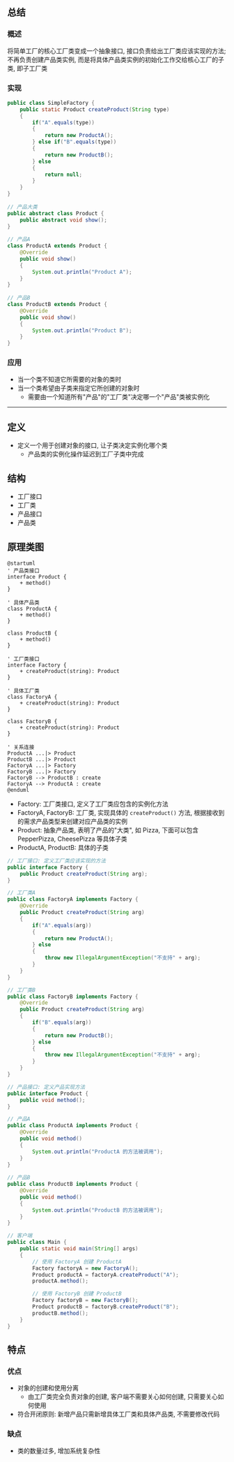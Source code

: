 ## 总结
### 概述
将简单工厂的核心工厂类变成一个抽象接口, 接口负责给出工厂类应该实现的方法; 不再负责创建产品类实例, 而是将具体产品类实例的初始化工作交给核心工厂的子类, 即子工厂类
### 实现
```java
public class SimpleFactory {  
    public static Product createProduct(String type)  
    {  
        if("A".equals(type))  
        {  
            return new ProductA();  
        } else if("B".equals(type))  
        {  
            return new ProductB();  
        } else  
        {  
            return null;  
        }  
    }  
}  
  
// 产品大类  
public abstract class Product {  
    public abstract void show();  
}  
  
// 产品A  
class ProductA extends Product {  
    @Override  
    public void show()  
    {  
        System.out.println("Product A");  
    }  
}  
  
// 产品B  
class ProductB extends Product {  
    @Override  
    public void show()  
    {  
        System.out.println("Product B");  
    }  
}
```
### 应用
- 当一个类不知道它所需要的对象的类时
- 当一个类希望由子类来指定它所创建的对象时
	- 需要由一个知道所有"产品"的"工厂类"决定哪一个"产品"类被实例化

---
## 定义
- 定义一个用于创建对象的接口, 让子类决定实例化哪个类
	- 产品类的实例化操作延迟到工厂子类中完成
## 结构
- 工厂接口
- 工厂类
- 产品接口
- 产品类
## 原理类图
```puml
@startuml
' 产品类接口
interface Product {
    + method()
}

' 具体产品类
class ProductA {
    + method()
}

class ProductB {
    + method()
}

' 工厂类接口
interface Factory {
    + createProduct(string): Product
}

' 具体工厂类
class FactoryA {
    + createProduct(string): Product
}

class FactoryB {
    + createProduct(string): Product
}

' 关系连接
ProductA ...|> Product
ProductB ...|> Product
FactoryA ...|> Factory
FactoryB ...|> Factory
FactoryB --> ProductB : create
FactoryA --> ProductA : create
@enduml
```
- Factory: 工厂类接口, 定义了工厂类应包含的实例化方法
- FactoryA, FactoryB: 工厂类, 实现具体的 `createProduct()` 方法, 根据接收到的需求产品类型来创建对应产品类的实例
- Product: 抽象产品类, 表明了产品的"大类", 如 Pizza, 下面可以包含 PepperPizza, CheesePizza 等具体子类
- ProductA, ProductB: 具体的子类

```java
// 工厂接口: 定义工厂类应该实现的方法
public interface Factory {  
    public Product createProduct(String arg);  
}

// 工厂类A
public class FactoryA implements Factory {  
    @Override  
    public Product createProduct(String arg)  
    {  
        if("A".equals(arg))  
        {  
            return new ProductA();  
        } else  
        {  
            throw new IllegalArgumentException("不支持" + arg);  
        }  
    }  
}

// 工厂类B
public class FactoryB implements Factory {  
    @Override  
    public Product createProduct(String arg)  
    {  
        if("B".equals(arg))  
        {  
            return new ProductB();  
        } else  
        {  
            throw new IllegalArgumentException("不支持" + arg);  
        }  
    }  
}

// 产品接口: 定义产品实现方法
public interface Product {  
    public void method();  
}

// 产品A  
public class ProductA implements Product {  
    @Override  
    public void method()  
    {  
        System.out.println("ProductA 的方法被调用");  
    }  
}
  
// 产品B  
public class ProductB implements Product {  
    @Override  
    public void method()  
    {  
        System.out.println("ProductB 的方法被调用");  
    }  
}

// 客户端
public class Main {  
    public static void main(String[] args)  
    {  
        // 使用 FactoryA 创建 ProductA
        Factory factoryA = new FactoryA();
        Product productA = factoryA.createProduct("A");
        productA.method();

        // 使用 FactoryB 创建 ProductB
        Factory factoryB = new FactoryB();
        Product productB = factoryB.createProduct("B");
        productB.method();
    }
}
```
## 特点
### 优点
- 对象的创建和使用分离
	- 由工厂类完全负责对象的创建, 客户端不需要关心如何创建, 只需要关心如何使用
- 符合开闭原则: 新增产品只需新增具体工厂类和具体产品类, 不需要修改代码
### 缺点
- 类的数量过多, 增加系统复杂性